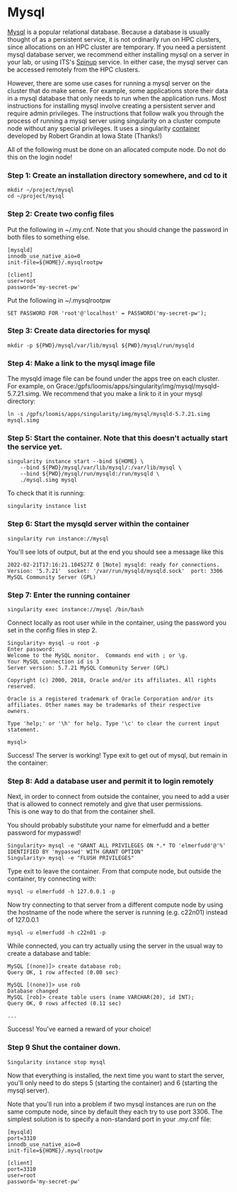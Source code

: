 # Mysql

[Mysql](https://www.mysql.com) is a popular relational database.  Because a database is usually thought of as a persistent service, it is not ordinarily run on HPC clusters, since
allocations on an HPC cluster are temporary.  If you need a persistent mysql database server, we recommend either installing mysql on a server in your
lab, or using ITS's [Spinup](https://spinup.internal.yale.edu) service.  In either case, the mysql server can be accessed remotely from the HPC clusters.

However, there are some use cases for running a mysql server on the cluster that do make sense.  For example, some applications store their data in a 
mysql database that only needs to run when the application runs.  Most instructions for installing mysql involve creating a persistent server and 
require admin privileges.  The instructions that follow walk you through the process of running a mysql server using singularity on a cluster compute node 
without any special privileges.  It uses a singularity [container](https://www.hpc.iastate.edu/guides/containers/mysql-server) 
developed by Robert Grandin at Iowa State (Thanks!) 

All of the following must be done on an allocated compute node.  Do not do this on the login node!

### Step 1: Create an installation directory somewhere, and cd to it

```
mkdir ~/project/mysql
cd ~/project/mysql
```

### Step 2: Create two config files

Put the following in ~/.my.cnf.  Note that you should change the password in both files
to something else.

```
[mysqld]
innodb_use_native_aio=0
init-file=${HOME}/.mysqlrootpw

[client]
user=root
password='my-secret-pw'
```

Put the following in ~/.mysqlrootpw
```
SET PASSWORD FOR 'root'@'localhost' = PASSWORD('my-secret-pw');
```

### Step 3: Create data directories for mysql
```
mkdir -p ${PWD}/mysql/var/lib/mysql ${PWD}/mysql/run/mysqld
```

### Step 4: Make a link to the mysql image file

The mysqld image file can be found under the apps tree on each cluster.
For example, on Grace:/gpfs/loomis/apps/singularity/img/mysql/mysqld-5.7.21.simg.  We recommend that you make a link to it in your mysql directory:

```
ln -s /gpfs/loomis/apps/singularity/img/mysql/mysqld-5.7.21.simg mysql.simg
```


### Step 5: Start the container.  Note that this doesn't actually start the service yet.

```
singularity instance start --bind ${HOME} \
    --bind ${PWD}/mysql/var/lib/mysql/:/var/lib/mysql \
    --bind ${PWD}/mysql/run/mysqld:/run/mysqld \
    ./mysql.simg mysql
```

To check that it is running:

```
singularity instance list
```

### Step 6: Start the mysqld server within the container

```
singularity run instance://mysql
```

You'll see lots of output, but at the end you should see a message like this
```
2022-02-21T17:16:21.104527Z 0 [Note] mysqld: ready for connections.
Version: '5.7.21'  socket: '/var/run/mysqld/mysqld.sock'  port: 3306  MySQL Community Server (GPL)
```

### Step 7: Enter the running container
```
singularity exec instance://mysql /bin/bash
```

Connect locally as root user while in the container, using the password you set in the config files in step 2.
```
Singularity> mysql -u root -p
Enter password:
Welcome to the MySQL monitor.  Commands end with ; or \g.
Your MySQL connection id is 3
Server version: 5.7.21 MySQL Community Server (GPL)

Copyright (c) 2000, 2018, Oracle and/or its affiliates. All rights reserved.

Oracle is a registered trademark of Oracle Corporation and/or its
affiliates. Other names may be trademarks of their respective
owners.

Type 'help;' or '\h' for help. Type '\c' to clear the current input statement.

mysql>
```

Success!  The server is working!  Type exit to get out of mysql, but remain in the container:

### Step 8: Add a database user and permit it to login remotely
Next, in order to connect from outside the container, you need to add a user that is allowed to connect remotely and give that user permissions.   
This is one way to do that from the container shell. 

You should probably substitute your name for elmerfudd and a better password for mypasswd!

```
Singularity> mysql -e "GRANT ALL PRIVILEGES ON *.* TO 'elmerfudd'@'%' IDENTIFIED BY 'mypasswd' WITH GRANT OPTION"
Singularity> mysql -e "FLUSH PRIVILEGES"
```

Type exit to leave the container.  From that compute node, but outside the container, try connecting with:
```
mysql -u elmerfudd -h 127.0.0.1 -p
```

Now try connecting to that server from a different compute node by using the hostname of the node where the server is running (e.g. c22n01) instead of 127.0.0.1
```
mysql -u elmerfudd -h c22n01 -p
```

While connected, you can try actually using the server in the usual way to create a database and table:
```
MySQL [(none)]> create database rob;
Query OK, 1 row affected (0.00 sec)

MySQL [(none)]> use rob
Database changed
MySQL [rob]> create table users (name VARCHAR(20), id INT);
Query OK, 0 rows affected (0.11 sec)

...
```

Success!  You've earned a reward of your choice!

### Step 9 Shut the container down.

```
Singularity instance stop mysql
```

Now that everything is installed, the next time you want to start the server, you'll only need to do steps 5 (starting the container)
and 6 (starting the mysql server).

Note that you'll run into a problem if two mysql instances are run on the same compute node, since by default they each
try to use port 3306.  The simplest solution is to specify a non-standard port in your .my.cnf file:

```
[mysqld]
port=3310
innodb_use_native_aio=0
init-file=${HOME}/.mysqlrootpw

[client]
port=3310
user=root
password='my-secret-pw'
```




